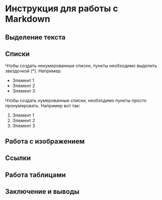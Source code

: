 # Инструкция для работы с Markdown

## Выделение текста

## Списки

Чтобы создать ненумерованные списки, пункты необходимо выделить звездочкой (*). 
Например:
* Элемент 1
* Элемент 2
* Элемент 3

Чтобы создать нумерованные списки, необходимо пункты просто пронумеровать.
Например вот так:
1. Элемент 1
2. Элемент 2
3. Элемент 3

## Работа с изображением

## Ссылки

## Работа  таблицами

## Заключение и выводы